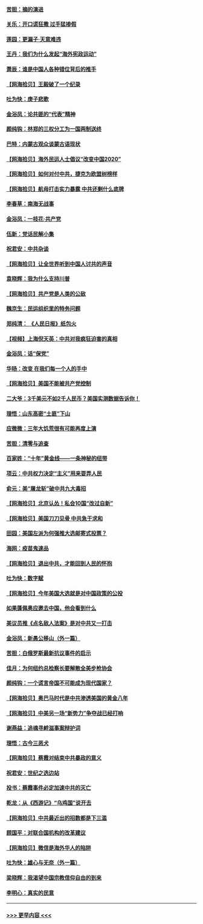 #### [苦胆：摘的演进](../pages/nsc993/n12382619.md?t=09052102) 
#### [关乐：开口谎狂撒 过手猛掺假](../pages/nsc993/n12382604.md?t=09052102) 
#### [莲园：更漏子‧天意难违](../pages/nsc993/n12382598.md?t=09052102) 
#### [王丹：我们为什么发起“海外宪政运动”](../pages/nsc993/n12380286.md?t=09052102) 
#### [萧辰：谁是中国人各种错位背后的推手](../pages/nsc993/n12379800.md?t=09052102) 
#### [【网海拾贝】王毅破了一个纪录](../pages/nsc993/n12379251.md?t=09052102) 
#### [吐为快：庚子悲歌](../pages/nsc993/n12378821.md?t=09052102) 
#### [金浴凤：论共匪的“代表”精神](../pages/nsc993/n12377546.md?t=09052102) 
#### [颜纯钩：林郑的三权分工为一国两制送终](../pages/nsc993/n12377306.md?t=09052102) 
#### [巴特：内蒙古观众谈蒙古语现状](../pages/nsc993/n12376923.md?t=09052102) 
#### [【网海拾贝】海外民运人士倡议“改变中国2020”](../pages/nsc993/n12376682.md?t=09052102) 
#### [【网海拾贝】如何对付中共，捷克为欧盟树榜样](../pages/nsc993/n12374209.md?t=09052102) 
#### [【网海拾贝】航母打击实力暴露 中共还剩什么底牌](../pages/nsc993/n12371825.md?t=09052102) 
#### [李春草：南海无战事](../pages/nsc993/n12371159.md?t=09052102) 
#### [金浴凤：一枝花·共产党](../pages/nsc993/n12368757.md?t=09052102) 
#### [伍新：党话民解小集](../pages/nsc993/n12366907.md?t=09052102) 
#### [祝君安：中共杂谈](../pages/nsc993/n12366076.md?t=09052102) 
#### [【网海拾贝】让全世界听到中国人讨共的声音](../pages/nsc993/n12365569.md?t=09052102) 
#### [袁晓辉：我为什么支持川普](../pages/nsc993/n12362670.md?t=09052102) 
#### [【网海拾贝】共产党是人类的公敌](../pages/nsc993/n12363182.md?t=09052102) 
#### [魏京生：民运组织里的特务问题](../pages/nsc993/n12363010.md?t=09052102) 
#### [郑纯清： 《人民日报》纸包火](../pages/nsc993/n12362706.md?t=09052102) 
#### [【视频】上海倪天英：中共对我疯狂迫害的真相](../pages/nsc993/n12356341.md?t=09052102) 
#### [金浴凤：话“保党”](../pages/nsc993/n12361867.md?t=09052102) 
#### [华旸：改变 在我们每一个人的手中](../pages/nsc993/n12361774.md?t=09052102) 
#### [【网海拾贝】美国不能被共产党控制](../pages/nsc993/n12360271.md?t=09052102) 
#### [二大爷：3千美元不如2千人民币？美国实测数据告诉你！](../pages/nsc993/n12358563.md?t=09052102) 
#### [理悟：山东高密“土匪”下山](../pages/nsc993/n12358535.md?t=09052102) 
#### [应微微：三年大饥荒很有可能再度上演](../pages/nsc993/n12358523.md?t=09052102) 
#### [苦胆：清零与追查](../pages/nsc993/n12358501.md?t=09052102) 
#### [百家姓：“十年”黄金线——一条神秘的纽带](../pages/nsc993/n12358319.md?t=09052102) 
#### [项云：中共权力决定“主义”用来耍弄人民](../pages/nsc993/n12358172.md?t=09052102) 
#### [俞元：美“屠龙斩”破中共九大毒招](../pages/nsc993/n12357822.md?t=09052102) 
#### [【网海拾贝】北京认怂！私会10国“改过自新”](../pages/nsc993/n12357784.md?t=09052102) 
#### [【网海拾贝】美国刀刀见骨 中共急于求和](../pages/nsc993/n12355511.md?t=09052102) 
#### [田园：美国左派为何强推大选邮寄式投票？](../pages/nsc993/n12352963.md?t=09052102) 
#### [海网：疫苗鬼速品](../pages/nsc993/n12354438.md?t=09052102) 
#### [【网海拾贝】退出中共，才能回到人民的怀抱](../pages/nsc993/n12352634.md?t=09052102) 
#### [吐为快：数字赋](../pages/nsc993/n12352317.md?t=09052102) 
#### [【网海拾贝】今年美国大选就是对中国政策的公投](../pages/nsc993/n12350973.md?t=09052102) 
#### [如果蓬佩奥应邀去中国，他会看到什么](../pages/nsc993/n12350945.md?t=09052102) 
#### [美议员推《点名敌人法案》是对中共又一打击](../pages/nsc993/n12350765.md?t=09052102) 
#### [金浴凤：新愚公移山（外一篇）](../pages/nsc993/n12350253.md?t=09052102) 
#### [苦胆：白俄罗斯最新抗议事件的启示](../pages/nsc993/n12349989.md?t=09052102) 
#### [佳月：为何纽约总检察长要解散全美步枪协会](../pages/nsc993/n12349939.md?t=09052102) 
#### [颜纯钩：一个谎言帝国不可能成为现代国家？](../pages/nsc993/n12349898.md?t=09052102) 
#### [【网海拾贝】奥巴马时代是中共渗透美国的黄金八年](../pages/nsc993/n12349284.md?t=09052102) 
#### [【网海拾贝】中美另一场“新势力”争夺战已经打响](../pages/nsc993/n12346998.md?t=09052102) 
#### [谢燕益：追魂寻衅滋事案辩护词](../pages/nsc993/n12346892.md?t=09052102) 
#### [理悟：古今三恶犬](../pages/nsc993/n12345190.md?t=09052102) 
#### [【网海拾贝】蔡霞对结束中共暴政的意义](../pages/nsc993/n12344263.md?t=09052102) 
#### [祝君安：世纪之选边站](../pages/nsc993/n12342382.md?t=09052102) 
#### [投书：蔡霞事件必定加速中共的灭亡](../pages/nsc993/n12341881.md?t=09052102) 
#### [乾龙：从《西游记》“乌鸡国”说开去](../pages/nsc993/n12341690.md?t=09052102) 
#### [【网海拾贝】中共最近出的招数都是下三滥](../pages/nsc993/n12341593.md?t=09052102) 
#### [顾国平：对联合国机构的改革建议](../pages/nsc993/n12339928.md?t=09052102) 
#### [【网海拾贝】微信是海外华人的陷阱](../pages/nsc993/n12338868.md?t=09052102) 
#### [吐为快：雄心与无奈（外一篇）](../pages/nsc993/n12338132.md?t=09052102) 
#### [梁晓辉：我渴望中国宗教信仰自由的到来](../pages/nsc993/n12336657.md?t=09052102) 
#### [李明心：真实的民意](../pages/nsc993/n12336089.md?t=09052102) 

----
#### [ >>> 更早内容 <<< ](../indexes/nsc993-earlier.md)
